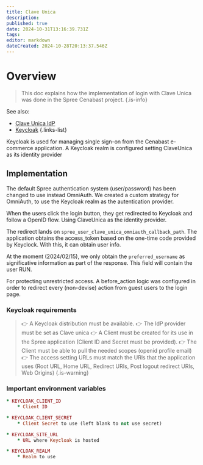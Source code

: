 ```yaml
---
title: Clave Unica
description: 
published: true
date: 2024-10-31T13:16:39.731Z
tags: 
editor: markdown
dateCreated: 2024-10-28T20:13:37.546Z
---
```


# Overview

> This doc explains how the implementation of login with Clave Unica was done in the Spree Cenabast project.
{.is-info}


See also:
* [Clave Unica IdP](/cenabast-tienda/docs/infrastructure/clave_unica)
* [Keycloak](/cenabast-tienda/docs/infrastructure/applications/keycloak)
{.links-list}

Keycloak is used for managing single sign-on from the Cenabast e-commerce application. A Keycloak realm is configured setting ClaveUnica as its identity provider

## Implementation

The default Spree authentication system (user/password) has been changed to use instead OmniAuth.
We created a custom strategy for OmniAuth, to use the Keycloak realm as the autentication provider.

When the users click the login button, they get redirected to Keycloak and follow a OpenID flow. Using ClaveUnica as the identity provider.

The redirect lands on `spree_user_clave_unica_omniauth_callback_path`. The application obtains the access_token based on the one-time code provided by Keyclock. With this, it can obtain user info.

At the moment (2024/02/15), we only obtain the `preferred_username` as significative information as part of the response. This field will contain the user RUN.

For protecting unrestricted access. A before_action logic was configured in order to redirect every (non-devise) action from guest users to the login page.

### Keycloak requirements

> 👉 A Keycloak distribution must be available.
> 👉 The IdP provider must be set as Clave unica
> 👉 A Client must be created for its use in the Spree application (Client ID and Secret must be provided).
> 👉 The Client must be able to pull the needed scopes (openid profile email)
> 👉 The access setting URLs must match the URls that the application uses (Root URL, Home URL, Redirect URIs, Post logout redirect URIs, Web Origins)
{.is-warning}


### Important environment variables

```ruby
* KEYCLOAK_CLIENT_ID
    * Client ID

* KEYCLOAK_CLIENT_SECRET
    * Client Secret to use (left blank to not use secret)

* KEYCLOAK_SITE_URL 
    * URL where Keycloak is hosted

* KEYCLOAK_REALM
    * Realm to use
```